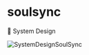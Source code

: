 # soulsync
🎨 System Design

![SystemDesignSoulSync](https://github.com/user-attachments/assets/31b72940-31cb-4d63-924a-b2d233eb2d96)
